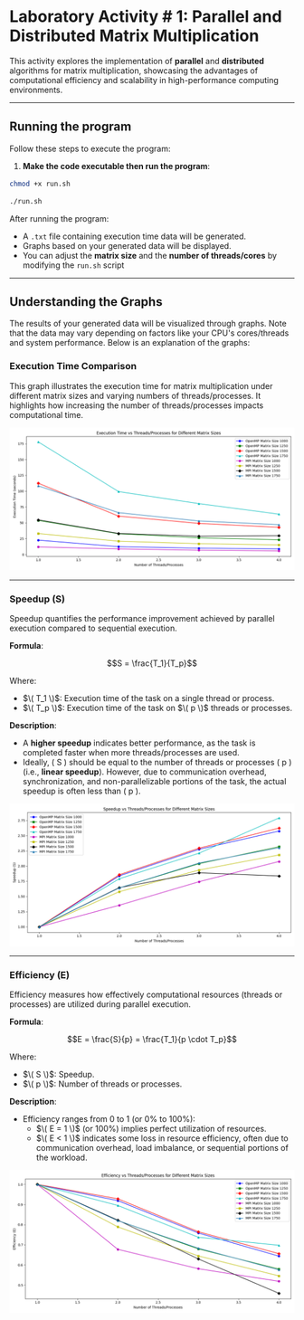 # Laboratory Activity # 1: Parallel and Distributed Matrix Multiplication

This activity explores the implementation of **parallel** and **distributed** algorithms for matrix multiplication, showcasing the advantages of computational efficiency and scalability in high-performance computing environments.

---

## Running the program

Follow these steps to execute the program:

1. **Make the code executable then run the program**:
  ```bash
  chmod +x run.sh
  ```
  ```bash
  ./run.sh
  ```

After running the program:
- A `.txt` file containing execution time data will be generated.
- Graphs based on your generated data will be displayed.
- You can adjust the **matrix size** and the **number of threads/cores** by modifying the `run.sh` script

---

## Understanding the Graphs
The results of your generated data will be visualized through graphs. Note that the data may vary depending on factors like your CPU's cores/threads and system performance. Below is an explanation of the graphs:

### Execution Time Comparison
This graph illustrates the execution time for matrix multiplication under different matrix sizes and varying numbers of threads/processes. It highlights how increasing the number of threads/processes impacts computational time.

![Time_Comparison](assets/Execution_Time.png)

---

### Speedup (S)
Speedup quantifies the performance improvement achieved by parallel execution compared to sequential execution.

**Formula**:

```math
S = \frac{T_1}{T_p}
```
Where:
- $\( T_1 \)$: Execution time of the task on a single thread or process.
- $\( T_p \)$: Execution time of the task on $\( p \)$ threads or processes.

**Description**:
- A **higher speedup** indicates better performance, as the task is completed faster when more threads/processes are used.
- Ideally, \( S \) should be equal to the number of threads or processes \( p \) (i.e., **linear speedup**). However, due to communication overhead, synchronization, and non-parallelizable portions of the task, the actual speedup is often less than \( p \).

![Speedup](assets/Speedup.png)

---

### Efficiency (E)

Efficiency measures how effectively computational resources (threads or processes) are utilized during parallel execution.

**Formula**:
```math
E = \frac{S}{p} = \frac{T_1}{p \cdot T_p}
```
Where:
- $\( S \)$: Speedup.
- $\( p \)$: Number of threads or processes.

**Description**:
- Efficiency ranges from 0 to 1 (or 0% to 100%):
  - $\( E = 1 \)$ (or 100%) implies perfect utilization of resources.
  - $\( E < 1 \)$ indicates some loss in resource efficiency, often due to communication overhead, load imbalance, or sequential portions of the workload.

![Efficiency](assets/Efficiency.png)